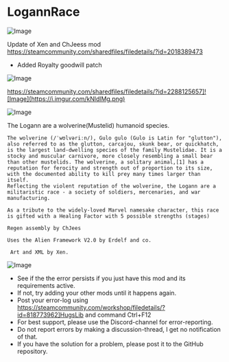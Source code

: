 # LogannRace

![Image](https://i.imgur.com/buuPQel.png)

Update of Xen and ChJeess mod
https://steamcommunity.com/sharedfiles/filedetails/?id=2018389473

- Added Royalty goodwill patch

![Image](https://i.imgur.com/pufA0kM.png)


https://steamcommunity.com/sharedfiles/filedetails/?id=2288125657]![Image](https://i.imgur.com/kNldlMg.png)

	
![Image](https://i.imgur.com/Z4GOv8H.png)


The Logann are a wolverine(Mustelid) humanoid species.
	 
	The wolverine (/ˈwʊlvəriːn/), Gulo gulo (Gulo is Latin for "glutton"), also referred to as the glutton, carcajou, skunk bear, or quickhatch, is the largest land-dwelling species of the family Mustelidae. It is a stocky and muscular carnivore, more closely resembling a small bear than other mustelids. The wolverine, a solitary animal,[1] has a reputation for ferocity and strength out of proportion to its size, with the documented ability to kill prey many times larger than itself.
	Reflecting the violent reputation of the wolverine, the Logann are a militaristic race - a society of soldiers, mercenaries, and war manufacturing.

	As a tribute to the widely-loved Marvel namesake character, this race is gifted with a Healing Factor with 5 possible strengths (stages)

	Regen assembly by ChJees

	Uses the Alien Framework V2.0 by Erdelf and co.
	 
	 Art and XML by Xen.


![Image](https://i.imgur.com/PwoNOj4.png)



-  See if the the error persists if you just have this mod and its requirements active.
-  If not, try adding your other mods until it happens again.
-  Post your error-log using https://steamcommunity.com/workshop/filedetails/?id=818773962]HugsLib and command Ctrl+F12
-  For best support, please use the Discord-channel for error-reporting.
-  Do not report errors by making a discussion-thread, I get no notification of that.
-  If you have the solution for a problem, please post it to the GitHub repository.




